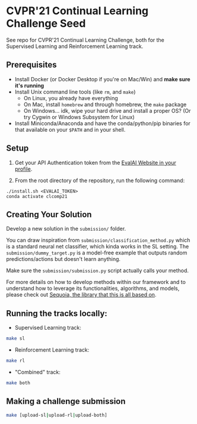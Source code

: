# CVPR'21 Continual Learning Challenge Seed

See repo for CVPR'21 Continual Learning Challenge, both for the Supervised Learning and Reinforcement Learning track.

## Prerequisites

- Install Docker (or Docker Desktop if you're on Mac/Win) and **make sure it's running**
- Install Unix command line tools (like `rm`, and `make`) 
    - On Linux, you already have everything
    - On Mac, install `homebrew` and through homebrew, the `make` package
    - On Windows... idk, wipe your hard drive and install a proper OS? (Or try Cygwin or Windows Subsystem for Linux)
- Install Miniconda/Anaconda and have the conda/python/pip binaries for that available on your `$PATH` and in your shell.


## Setup

1. Get your API Authentication token from the [EvalAI Website in your profile](https://eval.ai/web/profile).

2. From the root directory of the repository, run the following command:

```console
./install.sh <EVALAI_TOKEN>
conda activate clcomp21
```

## Creating Your Solution

Develop a new solution in the `submission/` folder. 

You can draw inspiration from `submission/classification_method.py` which is a standard neural net classifier, which kinda works in the SL setting. The `submission/dummy_target.py` is a model-free example that outputs random predictions/actions but doesn't learn anything.

Make sure the `submission/submission.py` script actually calls your method.

For more details on how to develop methods within our framework and to understand how to leverage its functionalities, algorithms, and models, please check out [Sequoia, the library that this is all based on](https://github.com/lebrice/Sequoia/).


## Running the tracks locally:

- Supervised Learning track:

```bash
make sl
```

- Reinforcement Learning track:

```bash
make rl
```

- "Combined" track:

```bash
make both
```


## Making a challenge submission

```bash
make [upload-sl|upload-rl|upload-both]
```
